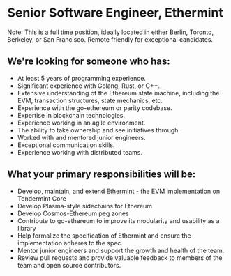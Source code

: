 # Senior Software Engineer, Ethermint

Note: This is a full time position, ideally located in either Berlin, Toronto, Berkeley, or San Francisco. Remote friendly for exceptional candidates.

## We're looking for someone who has:
* At least 5 years of programming experience.
* Significant experience with Golang, Rust, or C++.
* Extensive understanding of the Ethereum state machine, including the EVM, transaction structures, state mechanics, etc.
* Experience with the go-ethereum or parity codebase.
* Expertise in blockchain technologies.
* Experience working in an agile environment.
* The ability to take ownership and see initiatives through.
* Worked with and mentored junior engineers.
* Exceptional communication skills.
* Experience working with distributed teams.

## What your primary responsibilities will be:
* Develop, maintain, and extend [Ethermint](https://ethermint.zone/) - the EVM implementation on Tendermint Core
* Develop Plasma-style sidechains for Ethereum
* Develop Cosmos-Ethereum peg zones
* Contribute to go-ethereum to improve its modularity and usability as a library
* Help formalize the specification of Ethermint and ensure the implementation adheres to the spec.
* Mentor junior engineers and support the growth and health of the team.
* Review pull requests and provide valuable feedback to members of the team and open source contributors.
